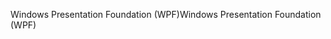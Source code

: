 <span data-ttu-id="4ea4d-101">Windows Presentation Foundation (WPF)</span><span class="sxs-lookup"><span data-stu-id="4ea4d-101">Windows Presentation Foundation (WPF)</span></span>